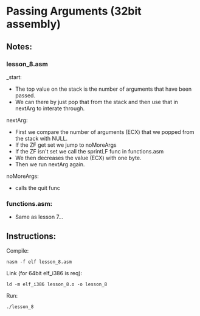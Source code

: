 # Passing Arguments (32bit assembly)

## Notes:

### lesson_8.asm
_start:
- The top value on the stack is the number of arguments that have been passed.
- We can there by just pop that from the stack and then use that in nextArg to interate through.

nextArg:
- First we compare the number of arguments (ECX) that we popped from the stack with NULL.
- If the ZF get set we jump to noMoreArgs
- If the ZF isn't set we call the sprintLF func in functions.asm
- We then decreases the value (ECX) with one byte.
- Then we run nextArg again.

noMoreArgs:
- calls the quit func

### functions.asm:
- Same as lesson 7...

## Instructions:

Compile:
```
nasm -f elf lesson_8.asm
```
Link (for 64bit elf_i386 is req):
```
ld -m elf_i386 lesson_8.o -o lesson_8
```
Run:
```
./lesson_8
```